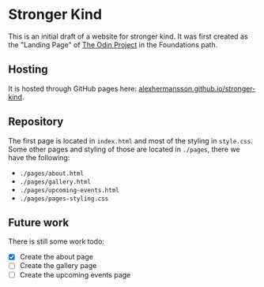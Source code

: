 # Stronger Kind
This is an initial draft of a website for stronger kind. It was first created as the "Landing Page" of [The Odin Project](https://www.theodinproject.com/) in the Foundations path.


## Hosting
It is hosted through GitHub pages here: [alexhermansson.github.io/stronger-kind](https://alexhermansson.github.io/stronger-kind/).


## Repository 
The first page is located in `index.html` and most of the styling in `style.css`. Some other pages and styling of those are located in `./pages`, there we have the following:

- `./pages/about.html`
- `./pages/gallery.html`
- `./pages/upcoming-events.html`
- `./pages/pages-styling.css`

## Future work
There is still some work todo:

- [X] Create the about page
- [ ] Create the gallery page
- [ ] Create the upcoming events page